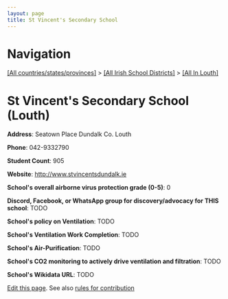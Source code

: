 ```yaml
---
layout: page
title: St Vincent's Secondary School
---
```

# Navigation

[[All countries/states/provinces]](../../..) > [[All Irish School Districts]](../..) > [[All In Louth]](..)

# St Vincent's Secondary School (Louth)

**Address**: Seatown Place Dundalk Co. Louth

**Phone**: 042-9332790

**Student Count**: 905

**Website**: <http://www.stvincentsdundalk.ie>

**School's overall airborne virus protection grade (0-5)**: 0

**Discord, Facebook, or WhatsApp group for discovery/advocacy for THIS school**: TODO

**School's policy on Ventilation**: TODO

**School's Ventilation Work Completion**: TODO

**School's Air-Purification**: TODO

**School's CO2 monitoring to actively drive ventilation and filtration**: TODO

**School's Wikidata URL**: TODO


[Edit this page](https://github.com/ventilate-schools/Ireland/edit/main/./Louth/St_Vincent's_Secondary_School.md). See also [rules for contribution](../../../contribution-rules/)
